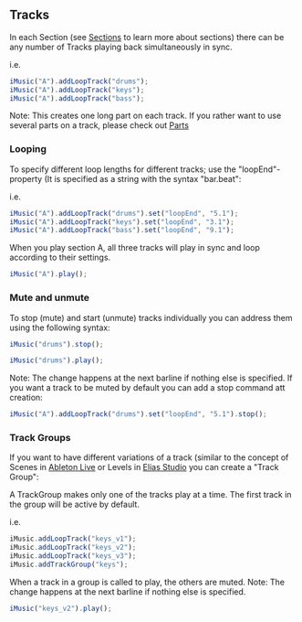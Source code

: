 ## Tracks

In each Section (see [Sections](Sections.md) to learn more about sections) there can be any number of Tracks playing back simultaneously in sync.

i.e.
```javascript
iMusic("A").addLoopTrack("drums");
iMusic("A").addLoopTrack("keys");
iMusic("A").addLoopTrack("bass");
```

Note: This creates one long part on each track. If you rather want to use several parts on a track, please check out [Parts](parts.md)


### Looping
To specify different loop lengths for different tracks; use the "loopEnd"-property (It is specified as a string with the syntax "bar.beat":

i.e.
```javascript
iMusic("A").addLoopTrack("drums").set("loopEnd", "5.1");
iMusic("A").addLoopTrack("keys").set("loopEnd", "3.1");
iMusic("A").addLoopTrack("bass").set("loopEnd", "9.1");
```

When you play section A, all three tracks will play in sync and loop according to their settings.

```javascript
iMusic("A").play();
```

### Mute and unmute
To stop (mute) and start (unmute) tracks individually you can address them using the following syntax:

```javascript
iMusic("drums").stop();

iMusic("drums").play();
```
Note: The change happens at the next barline if nothing else is specified.
If you want a track to be muted by default you can add a stop command att creation:

```javascript
iMusic("A").addLoopTrack("drums").set("loopEnd", "5.1").stop();
```


### Track Groups
If you want to have different variations of a track (similar to the concept of Scenes in [Ableton Live](https://www.ableton.com) or Levels in [Elias Studio](https://eliassoftware.com) you can create a "Track Group":

A TrackGroup makes only one of the tracks play at a time. The first track in the group will be active by default.

i.e.
```javascript
iMusic.addLoopTrack("keys_v1");
iMusic.addLoopTrack("keys_v2");
iMusic.addLoopTrack("keys_v3");
iMusic.addTrackGroup("keys");
```

When a track in a group is called to play, the others are muted. 
Note: The change happens at the next barline if nothing else is specified.

```javascript
iMusic("keys_v2").play();
```
